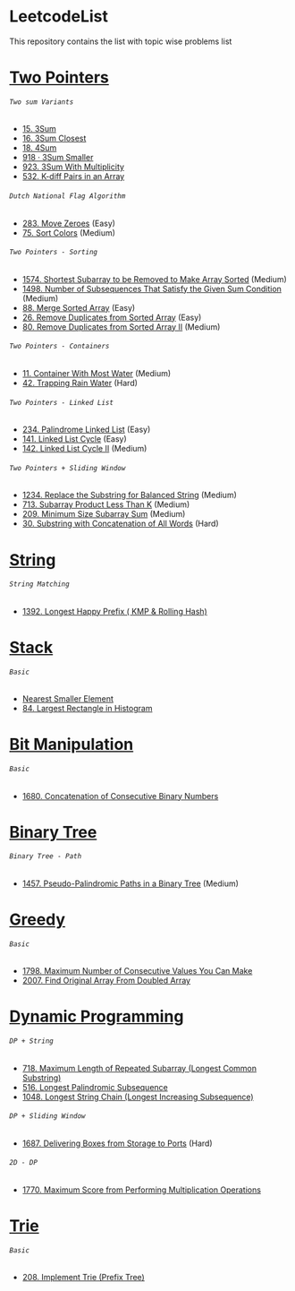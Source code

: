 # LeetcodeList
This repository contains the list with topic wise problems list


# [Two Pointers](https://leetcode.com/tag/two-pointers/)
###### ``Two sum Variants`` 
- [15. 3Sum](https://leetcode.com/problems/3sum)  
- [16. 3Sum Closest](https://leetcode.com/problems/3sum-closest/) 
- [18. 4Sum](https://leetcode.com/problems/4sum/) 
- [918 · 3Sum Smaller](https://www.lintcode.com/problem/918/description) 
- [923. 3Sum With Multiplicity](https://leetcode.com/problems/3sum-with-multiplicity/) 
- [532. K-diff Pairs in an Array](https://leetcode.com/problems/k-diff-pairs-in-an-array/)
###### ``Dutch National Flag Algorithm``
- [283. Move Zeroes](https://leetcode.com/problems/move-zeroes/) (Easy)
- [75. Sort Colors](https://leetcode.com/problems/sort-colors/)  (Medium)  
###### ``Two Pointers - Sorting`` 
- [1574. Shortest Subarray to be Removed to Make Array Sorted](https://leetcode.com/problems/shortest-subarray-to-be-removed-to-make-array-sorted/) (Medium)
- [1498. Number of Subsequences That Satisfy the Given Sum Condition](https://leetcode.com/problems/number-of-subsequences-that-satisfy-the-given-sum-condition/) (Medium)
- [88. Merge Sorted Array](https://leetcode.com/problems/merge-sorted-array/) (Easy)
- [26. Remove Duplicates from Sorted Array](https://leetcode.com/problems/remove-duplicates-from-sorted-array/) (Easy)
- [80. Remove Duplicates from Sorted Array II](https://leetcode.com/problems/remove-duplicates-from-sorted-array-ii/) (Medium)
###### ``Two Pointers - Containers``
- [11. Container With Most Water](https://leetcode.com/problems/sort-colors/)  (Medium) 
- [42. Trapping Rain Water](https://leetcode.com/problems/trapping-rain-water/) (Hard) 
###### ``Two Pointers - Linked List``
- [234. Palindrome Linked List](https://leetcode.com/problems/palindrome-linked-list/) (Easy)
- [141. Linked List Cycle](https://leetcode.com/problems/linked-list-cycle/) (Easy)
- [142. Linked List Cycle II](https://leetcode.com/problems/linked-list-cycle-ii/) (Medium) 
###### ``Two Pointers + Sliding Window``
- [1234. Replace the Substring for Balanced String](https://leetcode.com/problems/replace-the-substring-for-balanced-string/) (Medium)
- [713. Subarray Product Less Than K](https://leetcode.com/problems/subarray-product-less-than-k/) (Medium)
- [209. Minimum Size Subarray Sum](https://leetcode.com/problems/minimum-size-subarray-sum/) (Medium)
- [30. Substring with Concatenation of All Words]() (Hard)

# [String](https://leetcode.com/tag/string/)
###### ``String Matching``
- [1392. Longest Happy Prefix ( KMP & Rolling Hash)](https://leetcode.com/problems/longest-happy-prefix/)

# [Stack](https://leetcode.com/tag/stack/)
###### ``Basic``
- [Nearest Smaller Element](https://www.interviewbit.com/problems/nearest-smaller-element/) 
- [84. Largest Rectangle in Histogram](https://leetcode.com/problems/largest-rectangle-in-histogram/)

# [Bit Manipulation](https://leetcode.com/tag/bit-manipulation/)
###### ``Basic``
- [1680. Concatenation of Consecutive Binary Numbers](https://leetcode.com/problems/concatenation-of-consecutive-binary-numbers/)


# [Binary Tree](https://leetcode.com/tag/binary-tree/)

###### ``Binary Tree - Path``
- [1457. Pseudo-Palindromic Paths in a Binary Tree](https://leetcode.com/problems/pseudo-palindromic-paths-in-a-binary-tree/) (Medium)

# [Greedy](https://leetcode.com/tag/greedy/)
###### ``Basic``
- [1798. Maximum Number of Consecutive Values You Can Make](https://leetcode.com/problems/maximum-number-of-consecutive-values-you-can-make/)
- [2007. Find Original Array From Doubled Array](https://leetcode.com/problems/find-original-array-from-doubled-array/)

# [Dynamic Programming](https://leetcode.com/tag/dynamic-programming/)
###### ``DP + String``
- [718. Maximum Length of Repeated Subarray (Longest Common Substring)](https://leetcode.com/problems/maximum-length-of-repeated-subarray/)
- [516. Longest Palindromic Subsequence](https://leetcode.com/problems/longest-palindromic-subsequence/)
- [1048. Longest String Chain (Longest Increasing Subsequence)](https://leetcode.com/problems/longest-string-chain/)
###### ``DP + Sliding Window``
- [1687. Delivering Boxes from Storage to Ports](https://leetcode.com/problems/delivering-boxes-from-storage-to-ports/) (Hard)
###### ``2D - DP``
- [1770. Maximum Score from Performing Multiplication Operations](https://leetcode.com/problems/maximum-score-from-performing-multiplication-operations/)

# [Trie](https://leetcode.com/tag/trie/)
###### ``Basic``
- [208. Implement Trie (Prefix Tree)](https://leetcode.com/problems/implement-trie-prefix-tree/)

